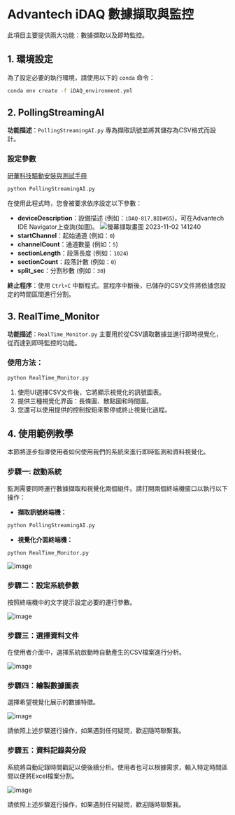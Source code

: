 # Advantech iDAQ 數據擷取與監控

此項目主要提供兩大功能：數據擷取以及即時監控。

## 1. 環境設定

為了設定必要的執行環境，請使用以下的 `conda` 命令：

```bash
conda env create -f iDAQ_environment.yml
```
## 2. PollingStreamingAI

**功能描述**：`PollingStreamingAI.py` 專為擷取訊號並將其儲存為CSV格式而設計。

### 設定參數

[研華科技驅動安裝與測試手冊](https://hackmd.io/pB_POm47Ska-MMRIPyNrFg?edit)

```bash
python PollingStreamingAI.py
```

在使用此程式時，您會被要求依序設定以下參數：

- **deviceDescription**：設備描述 (例如：`iDAQ-817,BID#65`)，可在Advantech IDE Navigator上查詢(如圖)。
  ![螢幕擷取畫面 2023-11-02 141240](https://github.com/EduCatCode/Advantech_iDAQ/assets/148319229/2d32888c-8894-475d-8ac2-e1b3072391b5)
- **startChannel**：起始通道 (例如：`0`)
- **channelCount**：通道數量 (例如：`5`)
- **sectionLength**：段落長度 (例如：`1024`)
- **sectionCount**：段落計數 (例如：`0`)
- **split_sec**：分割秒數 (例如：`30`)

**終止程序**：使用 `Ctrl+C` 中斷程式。當程序中斷後，已儲存的CSV文件將依據您設定的時間區間進行分割。

## 3. RealTime_Monitor

**功能描述**：`RealTime_Monitor.py` 主要用於從CSV讀取數據並進行即時視覺化，從而達到即時監控的功能。

### 使用方法：

```bash
python RealTime_Monitor.py
```

1. 使用UI選擇CSV文件後，它將顯示視覺化的訊號圖表。
2. 提供三種視覺化界面：長條圖、散點圖和時間圖。
3. 您還可以使用提供的控制按鈕來暫停或終止視覺化過程。
   
## 4. 使用範例教學
本節將逐步指導使用者如何使用我們的系統來進行即時監測和資料視覺化。

### 步驟一: 啟動系統
監測需要同時運行數據擷取和視覺化兩個組件。請打開兩個終端機窗口以執行以下操作：

- **擷取訊號終端機：**
```bash
python PollingStreamingAI.py
```
- **視覺化介面終端機：**
```bash
python RealTime_Monitor.py
```
![image](https://github.com/EduCatCode/Advantech_iDAQ/assets/148319229/74558325-12f9-452d-a5db-3a41eca6b579)

### 步驟二：設定系統參數
按照終端機中的文字提示設定必要的運行參數。

![image](https://github.com/EduCatCode/Advantech_iDAQ/assets/148319229/fb03831d-1024-44d4-8763-1cc85468b133)

### 步驟三：選擇資料文件
在使用者介面中，選擇系統啟動時自動產生的CSV檔案進行分析。

![image](https://github.com/EduCatCode/Advantech_iDAQ/assets/148319229/6a29aa05-5ef2-401d-b7e1-327a9961d285)

### 步驟四：繪製數據圖表
選擇希望視覺化展示的數據特徵。

![image](https://github.com/EduCatCode/Advantech_iDAQ/assets/148319229/40877b8f-032f-4bcf-8cd7-2463f6146ba2)


請依照上述步驟進行操作，如果遇到任何疑問，歡迎隨時聯繫我。
### 步驟五：資料記錄與分段
系統將自動記錄時間戳記以便後續分析。使用者也可以根據需求，輸入特定時間區間以便將Excel檔案分割。

![image](https://github.com/EduCatCode/Advantech_iDAQ/assets/148319229/b142d788-a0b6-479a-88c7-9f959e3df521)


請依照上述步驟進行操作，如果遇到任何疑問，歡迎隨時聯繫我。
